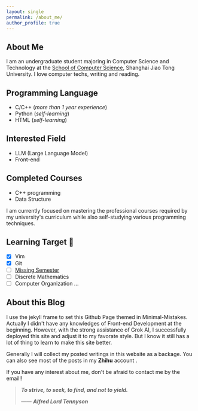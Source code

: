 ```yaml
---
layout: single
permalink: /about_me/
author_profile: true
---
```

## About Me
I am an undergraduate student majoring in Computer Science and Technology at the [School of Computer Science](https://www.cs.sjtu.edu.cn), Shanghai Jiao Tong University.
I love computer techs, writing and reading.
## Programming Language
- C/C++ (*more than 1 year experience*)
- Python (*self-learning*)
- HTML (*self-learning*)

## Interested Field
- LLM (Large Language Model)
- Front-end

## Completed Courses
- C++ programming
- Data Structure

I am currently focused on mastering the professional courses required by my university's curriculum while also self-studying various programming techniques.

## Learning Target 🎯
- [x] Vim
- [x] Git 
- [ ] [Missing Semester](https://missing.csail.mit.edu/2020/)
- [ ] Discrete Mathematics
- [ ] Computer Organization
...

## About this Blog
I use the jekyll frame to set this Github Page themed in Minimal-Mistakes. Actually I didn't have any knowledges of Front-end Development at the beginning. However, with the strong assistance of Grok AI, I successfully deployed this site and adjust it to my favorate style. But I know it still has a lot of thing to learn to make this site better.

Generally I will collect my posted writings in this website as a backage. You can also see most of the posts in my **Zhihu** account [<i class="fa-brands fa-zhihu"></i>](https://www.zhihu.com/people/ChangYo).

If you have any interest about me, don't be afraid to contact me by the email!!



> ***To strive, to seek, to find, and not to yield.***
> 
>—— ***Alfred Lord Tennyson***